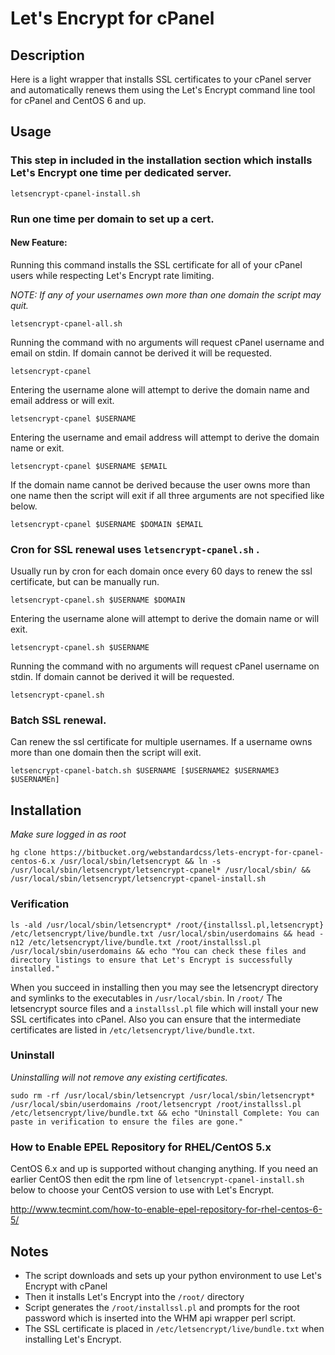 # Let's Encrypt for cPanel

## Description

Here is a light wrapper that installs SSL certificates to your cPanel server and automatically renews them using the Let's Encrypt command line tool for cPanel and CentOS 6 and up. 

## Usage

### This step in included in the installation section which installs Let's Encrypt one time per dedicated server.

`letsencrypt-cpanel-install.sh`

### Run one time per domain to set up a cert.

#### New Feature: 

Running this command installs the SSL certificate for all of your cPanel users while respecting Let's Encrypt rate limiting.  

_NOTE: If any of your usernames own more than one domain the script may quit._

`letsencrypt-cpanel-all.sh`

Running the command with no arguments will request cPanel username and email on stdin. If domain cannot be derived it will be requested.

`letsencrypt-cpanel`

Entering the username alone will attempt to derive the domain name and email address or will exit.

`letsencrypt-cpanel $USERNAME`

Entering the username and email address will attempt to derive the domain name or exit.

`letsencrypt-cpanel $USERNAME $EMAIL`

If the domain name cannot be derived because the user owns more than one name then the script will exit if all three arguments are not specified like below.

`letsencrypt-cpanel $USERNAME $DOMAIN $EMAIL`

### Cron for SSL renewal uses  `letsencrypt-cpanel.sh` . 

Usually run by cron for each domain once every 60 days to renew the ssl certificate, but can be manually run.

`letsencrypt-cpanel.sh $USERNAME $DOMAIN`

Entering the username alone will attempt to derive the domain name or will exit.

`letsencrypt-cpanel.sh $USERNAME`

Running the command with no arguments will request cPanel username on stdin. If domain cannot be derived it will be requested.

`letsencrypt-cpanel.sh`

### Batch SSL renewal. 

Can renew the ssl certificate for multiple usernames. If a username owns more than one domain then the script will exit.

`letsencrypt-cpanel-batch.sh $USERNAME [$USERNAME2 $USERNAME3 $USERNAMEn]`

## Installation

_Make sure logged in as root_

`hg clone https://bitbucket.org/webstandardcss/lets-encrypt-for-cpanel-centos-6.x /usr/local/sbin/letsencrypt && ln -s /usr/local/sbin/letsencrypt/letsencrypt-cpanel* /usr/local/sbin/ && /usr/local/sbin/letsencrypt/letsencrypt-cpanel-install.sh`

### Verification

`ls -ald /usr/local/sbin/letsencrypt* /root/{installssl.pl,letsencrypt} /etc/letsencrypt/live/bundle.txt /usr/local/sbin/userdomains && head -n12 /etc/letsencrypt/live/bundle.txt /root/installssl.pl /usr/local/sbin/userdomains && echo "You can check these files and directory listings to ensure that Let's Encrypt is successfully installed."`

When you succeed in installing then you may see the letsencrypt directory and symlinks to the executables in `/usr/local/sbin`.  In `/root/` The letsencrypt source files and a `installssl.pl` file which will install your new SSL certificates into cPanel. Also you can ensure that the intermediate certificates are listed in `/etc/letsencrypt/live/bundle.txt`.

### Uninstall

_Uninstalling will not remove any existing certificates._

`sudo rm -rf /usr/local/sbin/letsencrypt /usr/local/sbin/letsencrypt* /usr/local/sbin/userdomains /root/letsencrypt /root/installssl.pl /etc/letsencrypt/live/bundle.txt && echo "Uninstall Complete: You can paste in verification to ensure the files are gone."`

### How to Enable EPEL Repository for RHEL/CentOS 5.x

CentOS 6.x and up is supported without changing anything. If you need an earlier CentOS then edit the rpm line of `letsencrypt-cpanel-install.sh` below to choose your CentOS version to use with Let's Encrypt.

http://www.tecmint.com/how-to-enable-epel-repository-for-rhel-centos-6-5/

## Notes

* The script downloads and sets up your python environment to use Let's Encrypt with cPanel
* Then it installs Let's Encrypt into the `/root/` directory
* Script generates the `/root/installssl.pl` and prompts for the root password which is inserted into the WHM api wrapper perl script. 
* The SSL certificate is placed in `/etc/letsencrypt/live/bundle.txt` when installing Let's Encrypt.